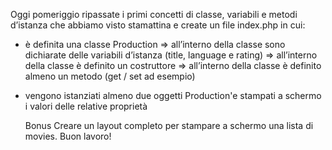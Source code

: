 Oggi pomeriggio ripassate i primi concetti di classe, variabili e metodi d’istanza che abbiamo visto stamattina e create un file index.php in cui:

- è definita una classe Production
  => all’interno della classe sono dichiarate delle variabili d’istanza (title, language e rating)
  => all’interno della classe è definito un costruttore
  => all’interno della classe è definito almeno un metodo (get / set ad esempio)
- vengono istanziati almeno due oggetti Production'e stampati a schermo i valori delle relative proprietà

  Bonus
  Creare un layout completo per stampare a schermo una lista di movies.
  Buon lavoro!
